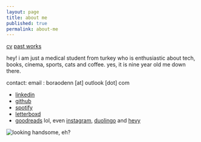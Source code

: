 ```yaml
---
layout: page
title: about me
published: true
permalink: about-me
---
```

<!--<a href="/projects">projects</a> -->

<a href="/docs/CV_BoraOden-2024.pdf">cv</a> <a href="/docs/bora öden - past works.pdf">past works</a>

<!--- <img src="images/medic.gif" alt="mediiic!" width="245" height="127"> --->

hey! i am just a medical student from turkey who is enthusiastic about tech, books, cinema, sports, cats and coffee. yes, it is nine year old me down there.

contact:
email : boraodenn [at] outlook [dot] com
- <a href="https://www.linkedin.com/in/boraoden/">linkedin</a> 
- <a href= "https://github.com/boraoden">github</a> 
- <a href="https://open.spotify.com/user/6atimpsh5xjmanqgunag33zry?si=0822978bdbab432c">spotify</a> 
- <a href= "https://letterboxd.com/wiseonn">letterboxd</a> 
- <a href= "https://www.goodreads.com/user/show/116783385-bora">goodreads</a> 
lol, even <a href= "https://www.instagram.com/boratempora/">instagram</a>, <a href= "https://www.duolingo.com/profile/selfmadecat">duolingo</a> and <a href= "https://hevy.com/user/selfmadecat">hevy</a>
      
![looking handsome, eh?]({{site.baseurl}}/images/bora1a.png)
